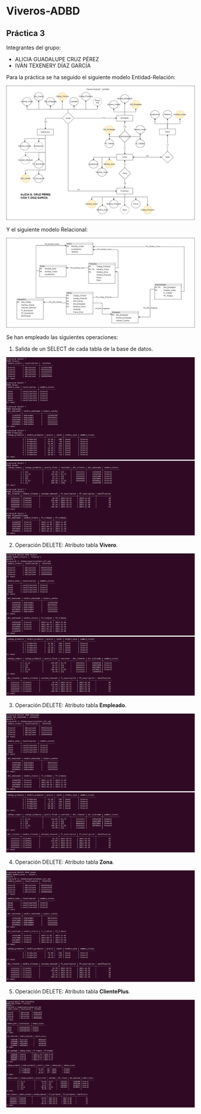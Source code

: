 # Viveros-ADBD
## Práctica 3
Integrantes del grupo:
- ALICIA GUADALUPE CRUZ PÉREZ
- IVÁN TEXENERY DÍAZ GARCÍA

Para la práctica se ha seguido el siguiente modelo Entidad-Relación:

![Entidad-Relacion](./ModeloEntidadRelacion.png)

Y el siguiente modelo Relacional:

![ModeloRelacional](./ModeloRelacional.png)

Se han empleado las siguientes operaciones:

1. Salida de un SELECT de cada tabla de la base de datos.

![SELECT](./Capturas_ADBD/SelectTable.png)
![SELECT](./Capturas_ADBD/SelectTable2.png)

2. Operación DELETE: Atributo tabla **Vivero**.

![DELETE](./Capturas_ADBD/DeleteTuplaVivero.png)
![DELETE](./Capturas_ADBD/DeleteTuplaVivero2.png)

3. Operación DELETE: Atributo tabla **Empleado**.

![DELETE](./Capturas_ADBD/DeleteTuplaEmpleado.png)
![DELETE](./Capturas_ADBD/DeleteTuplaEmpleado2.png)

4. Operación DELETE: Atributo tabla **Zona**.

![DELETE](./Capturas_ADBD/DeleteTuplaZona.png)

5. Operación DELETE: Atributo tabla **ClientePlus**.

![DELETE](./Capturas_ADBD/DeleteTuplaClientePlus.png)
